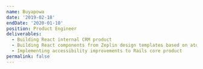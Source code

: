 ```yaml
---
name: Buyapowa
date: '2019-02-18'
endDate: '2020-01-10'
position: Product Engineer
deliverables:
  - Building React internal CRM product
  - Building React components from Zeplin design templates based on atomic design principles
  - Implementing accessibility improvements to Rails core product
permalink: false
---
```

